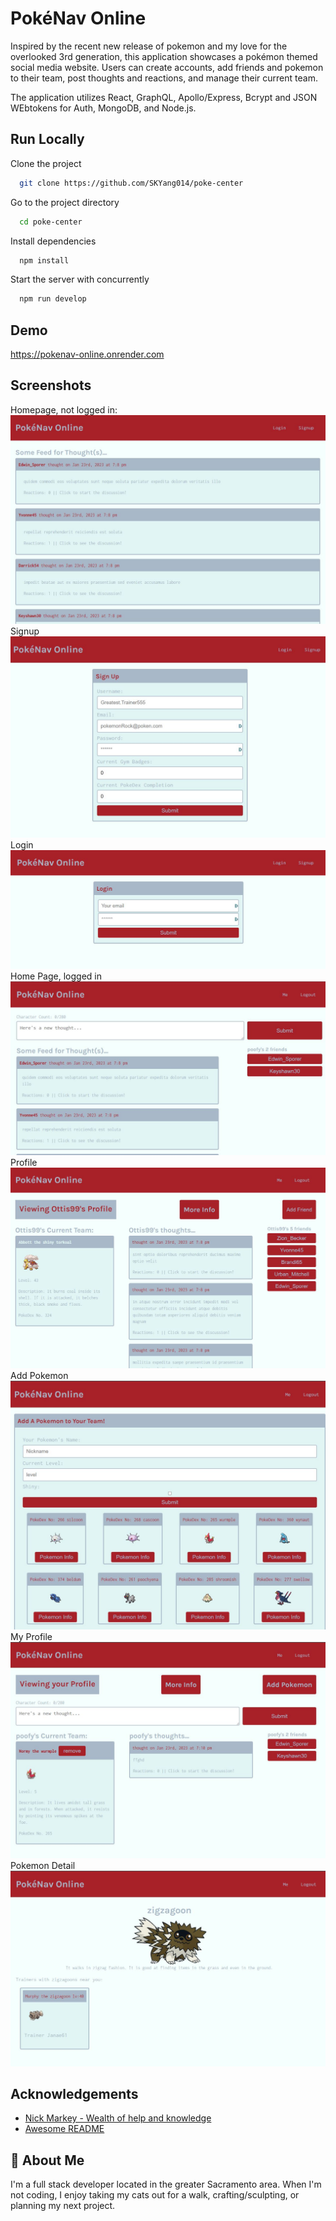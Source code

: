 # PokéNav Online

Inspired by the recent new release of pokemon and my love for the overlooked 3rd generation, this application showcases a pokémon themed social media website. Users can create accounts, add friends and pokemon to their team, post thoughts and reactions, and manage their current team.

The application utilizes React, GraphQL, Apollo/Express, Bcrypt and JSON WEbtokens for Auth, MongoDB, and Node.js.

## Run Locally

Clone the project

```bash
  git clone https://github.com/SKYang014/poke-center
```

Go to the project directory

```bash
  cd poke-center
```

Install dependencies

```bash
  npm install
```

Start the server with concurrently

```bash
  npm run develop
```

## Demo

https://pokenav-online.onrender.com

## Screenshots

Homepage, not logged in:
![Home Page, not logged in](./readme_photos/1.JPG)
Signup
![Sign Up](./readme_photos/2.JPG)
Login
![Login](./readme_photos/3.JPG)
Home Page, logged in
![Home Page, logged in](./readme_photos/4.JPG)
Profile
![Profile](./readme_photos/5.JPG)
Add Pokemon
![Add Pokemon](./readme_photos/6.JPG)
My Profile
![My Profile](./readme_photos/7.JPG)
Pokemon Detail
![Pokemon Detail](./readme_photos/8.JPG)

## Acknowledgements

-   [Nick Markey - Wealth of help and knowledge](https://www.linkedin.com/in/nmarkey/)
-   [Awesome README](https://github.com/matiassingers/awesome-readme)

## 🚀 About Me

I'm a full stack developer located in the greater Sacramento area. When I'm not coding, I enjoy taking my cats out for a walk, crafting/sculpting, or planning my next project.
